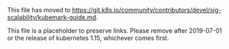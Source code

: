 This file has moved to https://git.k8s.io/community/contributors/devel/sig-scalability/kubemark-guide.md.

This file is a placeholder to preserve links.  Please remove after 2019-07-01 or the release of kubernetes 1.15, whichever comes first.
